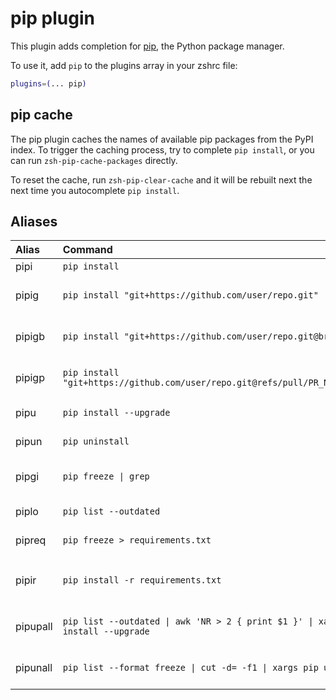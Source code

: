 # pip plugin

This plugin adds completion for [pip](https://pip.pypa.io/en/latest/),
the Python package manager.

To use it, add `pip` to the plugins array in your zshrc file:

```zsh
plugins=(... pip)
```

## pip cache

The pip plugin caches the names of available pip packages from the PyPI index.
To trigger the caching process, try to complete `pip install`,
or you can run `zsh-pip-cache-packages` directly.

To reset the cache, run `zsh-pip-clear-cache` and it will be rebuilt next
the next time you autocomplete `pip install`.

## Aliases

| Alias    | Command                                                                           | Description                                   |
| :--------|:----------------------------------------------------------------------------------|:--------------------------------------------- |
| pipi     | `pip install`                                                                     | Install packages                              |
| pipig    | `pip install "git+https://github.com/user/repo.git"`                              | Install package from GitHub repository        |
| pipigb   | `pip install "git+https://github.com/user/repo.git@branch"`                       | Install package from GitHub branch            |
| pipigp   | `pip install "git+https://github.com/user/repo.git@refs/pull/PR_NUMBER/head"`     | Install package from GitHub pull request      |
| pipu     | `pip install --upgrade`                                                           | Upgrade packages                              |
| pipun    | `pip uninstall`                                                                   | Uninstall packages                            |
| pipgi    | `pip freeze \| grep`                                                              | Grep through installed packages               |
| piplo    | `pip list --outdated`                                                             | List outdated packages                        |
| pipreq   | `pip freeze > requirements.txt`                                                   | Create requirements file                      |
| pipir    | `pip install -r requirements.txt`                                                 | Install packages from `requirements.txt` file |
| pipupall | `pip list --outdated \| awk 'NR > 2 { print $1 }' \| xargs pip install --upgrade` | Update all installed packages                 |
| pipunall | `pip list --format freeze \| cut -d= -f1 \| xargs pip uninstall`                  | Uninstall all installed packages              |
